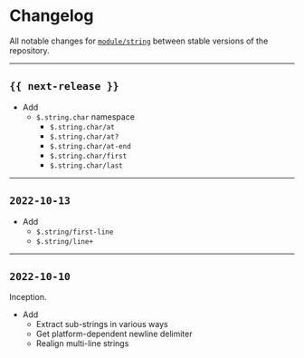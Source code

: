 # Changelog

All notable changes for [`module/string`](../) between stable versions of the
repository.


---


## `{{ next-release }}`

- Add
    - `$.string.char` namespace
        - `$.string.char/at`
        - `$.string.char/at?`
        - `$.string.char/at-end`
        - `$.string.char/first`
        - `$.string.char/last`


---


## `2022-10-13`

- Add
    - `$.string/first-line`
    - `$.string/line+`


---


## `2022-10-10`

Inception.

- Add
    - Extract sub-strings in various ways
    - Get platform-dependent newline delimiter
    - Realign multi-line strings

